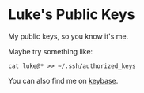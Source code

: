 Luke's Public Keys
===========

My public keys, so you know it's me.

Maybe try something like:

	cat luke@* >> ~/.ssh/authorized_keys



You can also find me on [keybase](https://keybase.io/spble).
